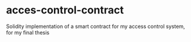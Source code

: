 # acces-control-contract
Solidity implementation of a smart contract for my access control system, for my final thesis
